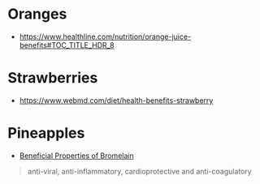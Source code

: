 # Oranges
- https://www.healthline.com/nutrition/orange-juice-benefits#TOC_TITLE_HDR_8

# Strawberries
- https://www.webmd.com/diet/health-benefits-strawberry

# Pineapples
- [Beneficial Properties of Bromelain](https://www.ncbi.nlm.nih.gov/pmc/articles/PMC8709142/)
> anti-viral, anti-inflammatory, cardioprotective and anti-coagulatory